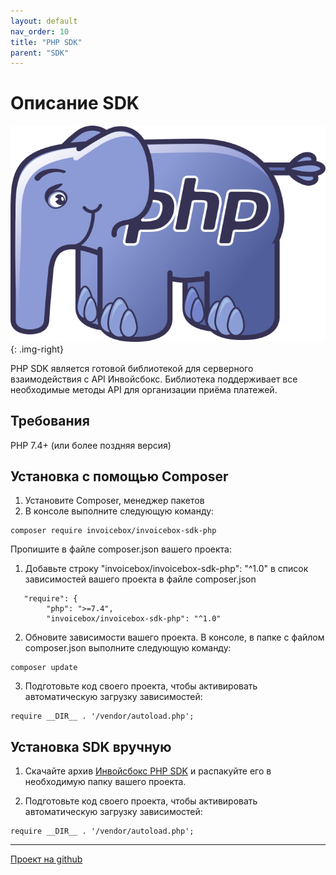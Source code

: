 ```yaml
---
layout: default
nav_order: 10
title: "PHP SDK"
parent: "SDK"
---
```


# Описание SDK

![PHP](/assets/images/sdk/php.svg){: .img-right}

PHP SDK является готовой библиотекой для серверного взаимодействия с API Инвойсбокс. Библиотека поддерживает
все необходимые методы API для организации приёма платежей.

## Требования

PHP 7.4+ (или более поздняя версия)

## Установка с помощью Composer

1. Установите Composer, менеджер пакетов
2. В консоле выполните следующую команду:

```
composer require invoicebox/invoicebox-sdk-php
```

Пропишите в файле composer.json вашего проекта:

1. Добавьте строку "invoicebox/invoicebox-sdk-php": "^1.0" в список зависимостей вашего проекта в файле composer.json

```
   "require": {
        "php": ">=7.4",
        "invoicebox/invoicebox-sdk-php": "^1.0"
```

2. Обновите зависимости вашего проекта. В консоле, в папке с файлом composer.json выполните следующую команду:

```
composer update
```

3. Подготовьте код своего проекта, чтобы активировать автоматическую загрузку зависимостей:
 
```
require __DIR__ . '/vendor/autoload.php';
```

## Установка SDK вручную

1. Скачайте архив [Инвойсбокс PHP SDK](https://github.com/InvoiceBox/invoicebox-sdk-php) и распакуйте его в необходимую папку вашего проекта.

2. Подготовьте код своего проекта, чтобы активировать автоматическую загрузку зависимостей:
 
```
require __DIR__ . '/vendor/autoload.php';
```


---

[Проект на github](https://github.com/InvoiceBox/invoicebox-sdk-php)
